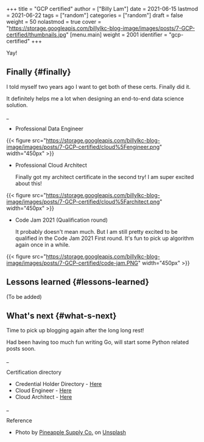 +++
title = "GCP certified"
author = ["Billy Lam"]
date = 2021-06-15
lastmod = 2021-06-22
tags = ["random"]
categories = ["random"]
draft = false
weight = 50
nolastmod = true
cover = "https://storage.googleapis.com/billylkc-blog-image/images/posts/7-GCP-certified/thumbnails.jpg"
[menu.main]
  weight = 2001
  identifier = "gcp-certified"
+++

Yay!

<!--more-->


## Finally {#finally}

I told myself two years ago I want to get both of these certs. Finally did it.

It definitely helps me a lot when designing an end-to-end data science solution.

\_

-   Professional Data Engineer

{{< figure src="https://storage.googleapis.com/billylkc-blog-image/images/posts/7-GCP-certified/cloud%5Fengineer.png" width="450px" >}}

-   Professional Cloud Architect

    Finally got my architect certificate in the second try! I am super excited about this!

{{< figure src="https://storage.googleapis.com/billylkc-blog-image/images/posts/7-GCP-certified/cloud%5Farchitect.png" width="450px" >}}

-   Code Jam 2021 (Qualification round)

    It probably doesn't mean much. But I am still pretty excited to be qualified in the Code Jam 2021 First round. It's fun to pick up algorithm again once in a while.

{{< figure src="https://storage.googleapis.com/billylkc-blog-image/images/posts/7-GCP-certified/code-jam.PNG" width="450px" >}}


## Lessons learned {#lessons-learned}

(To be added)


## What's next {#what-s-next}

Time to pick up blogging again after the long long rest!

Had been having too much fun writing Go, will start some Python related posts soon.

\_

Certification directory

-   Credential Holder Directory - [Here](https://googlecloudcertified.credential.net/?location=Hong%20Kong&lat=22.3192011&lng=114.1696121)
-   Cloud Engineer - [Here](https://www.credential.net/e62d60a9-2793-49d5-aa13-c2da6e78bb44)
-   Cloud Architect - [Here](https://www.credential.net/ea788af1-e852-4f37-a41c-6d0a47f4580a?key=d7470292af46544357d920a42766417d3933f104fde97b4ebaec667d26fbaed3)

\_

Reference

-   Photo by [Pineapple Supply Co.](<https://unsplash.com/@pineapple?utm%5Fsource=unsplash&utm%5Fmedium=referral&utm%5Fcontent=creditCopyText>) on [Unsplash](<https://unsplash.com/s/photos/celebration?utm%5Fsource=unsplash&utm%5Fmedium=referral&utm%5Fcontent=creditCopyText>)
